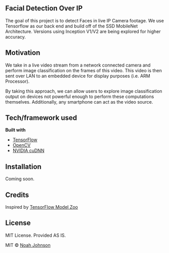 ## Facial Detection Over IP
The goal of this project is to detect Faces in live IP Camera footage. We use Tensorflow as our back end and build off of the
SSD MobileNet Architecture. Versions using Inception V1/V2 are being explored for higher accuracy.

## Motivation
We take in a live video stream from a network connected camera and perform image classification on the frames of this video. This video is then sent over LAN to an embedded device for display purposes (i.e. ARM Processor).

By taking this approach, we can allow users to explore image classification output on devices not powerful enough to perform these computations themselves. Additionally, any smartphone can act as the video source.

## Tech/framework used

<b>Built with</b>
- [TensorFlow](https://www.tensorflow.org/)
- [OpenCV](https://opencv.org/)
- [NVIDIA cuDNN](https://developer.nvidia.com/cudnn)

## Installation
Coming soon.
## Credits
Inspired by [TensorFlow Model Zoo](https://github.com/tensorflow/models/blob/master/research/object_detection/g3doc/detection_model_zoo.md)
## License
MIT License. Provided AS IS.

MIT © [Noah Johnson](njohnsoncpe.github.io)